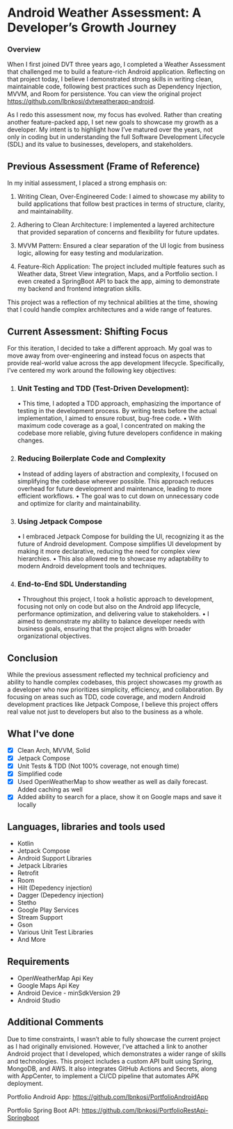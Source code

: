 # Android Weather Assessment: A Developer’s Growth Journey

### Overview

When I first joined DVT three years ago, I completed a Weather Assessment that challenged me to build a feature-rich Android application. Reflecting on that project today, I believe I demonstrated strong skills in writing clean, maintainable code, following best practices such as Dependency Injection, MVVM, and Room for persistence. You can view the original project https://github.com/lbnkosi/dvtweatherapp-android.

As I redo this assessment now, my focus has evolved. Rather than creating another feature-packed app, I set new goals to showcase my growth as a developer. My intent is to highlight how I’ve matured over the years, not only in coding but in understanding the full Software Development Lifecycle (SDL) and its value to businesses, developers, and stakeholders.

## Previous Assessment (Frame of Reference)

In my initial assessment, I placed a strong emphasis on:

1. Writing Clean, Over-Engineered Code: I aimed to showcase my ability to build applications that follow best practices in terms of structure, clarity, and maintainability.
   
2. Adhering to Clean Architecture: I implemented a layered architecture that provided separation of concerns and flexibility for future updates.
   
3. MVVM Pattern: Ensured a clear separation of the UI logic from business logic, allowing for easy testing and modularization.
   
4. Feature-Rich Application: The project included multiple features such as Weather data, Street View integration, Maps, and a Portfolio section. I even created a SpringBoot API to back the app, aiming to demonstrate my backend and frontend integration skills.

This project was a reflection of my technical abilities at the time, showing that I could handle complex architectures and a wide range of features.

## Current Assessment: Shifting Focus

For this iteration, I decided to take a different approach. My goal was to move away from over-engineering and instead focus on aspects that provide real-world value across the app development lifecycle. Specifically, I’ve centered my work around the following key objectives:

1. ### Unit Testing and TDD (Test-Driven Development):

	•	This time, I adopted a TDD approach, emphasizing the importance of testing in the development process. By writing tests before the actual implementation, I aimed to ensure robust, bug-free code.
	•	With maximum code coverage as a goal, I concentrated on making the codebase more reliable, giving future developers confidence in making changes.

2. ### Reducing Boilerplate Code and Complexity

	•	Instead of adding layers of abstraction and complexity, I focused on simplifying the codebase wherever possible. This approach reduces overhead for future development and maintenance, leading to more efficient workflows.
	•	The goal was to cut down on unnecessary code and optimize for clarity and maintainability.

3. ### Using Jetpack Compose

	•	I embraced Jetpack Compose for building the UI, recognizing it as the future of Android development. Compose simplifies UI development by making it more declarative, reducing the need for complex view hierarchies.
	•	This also allowed me to showcase my adaptability to modern Android development tools and techniques.

4. ### End-to-End SDL Understanding

	•	Throughout this project, I took a holistic approach to development, focusing not only on code but also on the Android app lifecycle, performance optimization, and delivering value to stakeholders.
	•	I aimed to demonstrate my ability to balance developer needs with business goals, ensuring that the project aligns with broader organizational objectives.

## Conclusion

While the previous assessment reflected my technical proficiency and ability to handle complex codebases, this project showcases my growth as a developer who now prioritizes simplicity, efficiency, and collaboration. By focusing on areas such as TDD, code coverage, and modern Android development practices like Jetpack Compose, I believe this project offers real value not just to developers but also to the business as a whole.

## What I've done
- [x] Clean Arch, MVVM, Solid 
- [x] Jetpack Compose
- [x] Unit Tests & TDD (Not 100% coverage, not enough time)
- [x] Simplified code
- [x] Used OpenWeatherMap to show weather as well as daily forecast. Added caching as well
- [x] Added ability to search for a place, show it on Google maps and save it locally

## Languages, libraries and tools used

* Kotlin
* Jetpack Compose
* Android Support Libraries
* Jetpack Libraries
* Retrofit
* Room
* Hilt (Depedency injection)
* Dagger (Depedency injection)
* Stetho
* Google Play Services
* Stream Support
* Gson
* Various Unit Test Libraries
* And More

## Requirements

* OpenWeatherMap Api Key
* Google Maps Api Key
* Android Device - minSdkVersion 29
* Android Studio

## Additional Comments
Due to time constraints, I wasn’t able to fully showcase the current project as I had originally envisioned. However, I’ve attached a link to another Android project that I developed, which demonstrates a wider range of skills and technologies. This project includes a custom API built using Spring, MongoDB, and AWS. It also integrates GitHub Actions and Secrets, along with AppCenter, to implement a CI/CD pipeline that automates APK deployment.

Portfolio Android App: https://github.com/lbnkosi/PortfolioAndroidApp

Portfolio Spring Boot API: https://github.com/lbnkosi/PortfolioRestApi-Springboot
